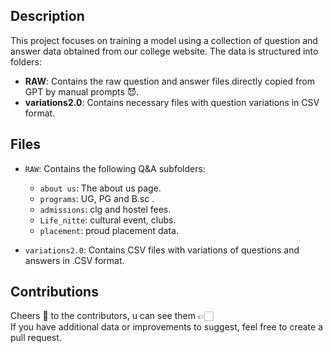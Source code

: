 ## Description

This project focuses on training a model using a collection of question and answer data obtained from our college website. The data is structured into folders:

- **RAW**: Contains the raw question and answer files directly copied from GPT by manual prompts 😈.
- **variations2.0**: Contains necessary files with question variations in CSV format.

## Files

- `RAW`: Contains the following Q&A subfolders:
  - `about us`: The about us page.
  - `programs`: UG, PG and B.sc .
  - `admissions`: clg and hostel fees.
  - `Life_nitte`: cultural event, clubs.
  - `placement`: proud placement data.

- `variations2.0`: Contains CSV files with variations of questions and answers in .CSV format.

## Contributions

Cheers 🥂 to the contributors, u can see them 👉🏻
<br>
If you have additional data or improvements to suggest, feel free to create a pull request.

<!--
- README.md
- main_folder
  - subfolder
    - subfolder_file.md
## Navigation

- [Home](README.md)
- [Subfolder File](main_folder/subfolder/subfolder_file.md) -->


